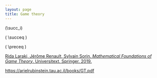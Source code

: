 ```yaml
---
layout: page
title: Game theory
---
```


\(\succ_i\)

\( \succeq \)

\( \preceq \)

[Rida Laraki, Jérôme Renault, Sylvain Sorin. *Mathematical Foundations of Game Theory*. Universitext. Springer. 2019.](https://link.springer.com/book/10.1007/978-3-030-26646-2)

<https://arielrubinstein.tau.ac.il/books/GT.pdf>



